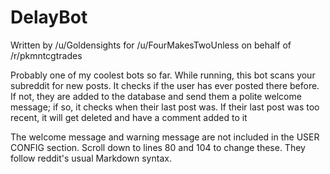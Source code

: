 DelayBot
=============

Written by /u/Goldensights for /u/FourMakesTwoUnless on behalf of /r/pkmntcgtrades

Probably one of my coolest bots so far. While running, this bot scans your subreddit for new posts. It checks if the user has ever posted there before. If not, they are added to the database and send them a polite welcome message; if so, it checks when their last post was. If their last post was too recent, it will get deleted and have a comment added to it

The welcome message and warning message are not included in the USER CONFIG section. Scroll down to lines 80 and 104 to change these. They follow reddit's usual Markdown syntax.